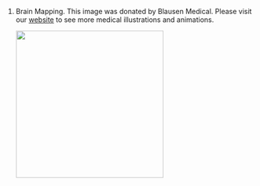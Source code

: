 1. Brain Mapping. This image was donated by Blausen Medical. Please visit our [website](http://blausen.com/) to see more medical illustrations and animations.

	<img src="https://upload.wikimedia.org/wikipedia/commons/e/e5/Intracranial_electrode_grid_for_electrocorticography.png" width="300" />